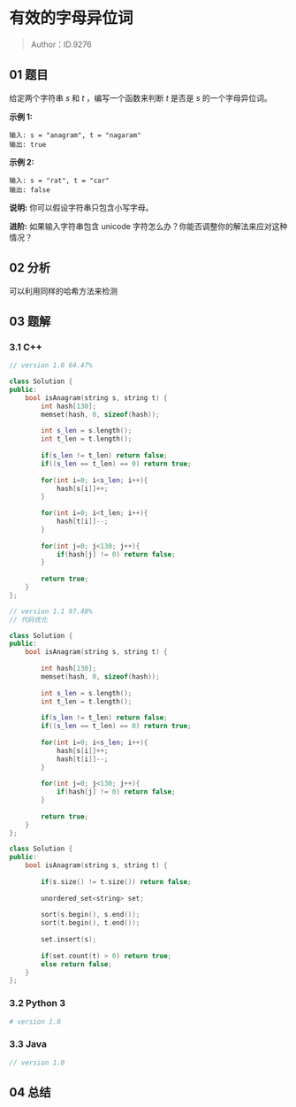 # 有效的字母异位词 

> Author：ID.9276

## 01 题目

给定两个字符串 *s* 和 *t* ，编写一个函数来判断 *t* 是否是 *s* 的一个字母异位词。

**示例 1:**

```
输入: s = "anagram", t = "nagaram"
输出: true
```

**示例 2:**

```
输入: s = "rat", t = "car"
输出: false
```

**说明:**
你可以假设字符串只包含小写字母。

**进阶:**
如果输入字符串包含 unicode 字符怎么办？你能否调整你的解法来应对这种情况？

## 02 分析

可以利用同样的哈希方法来检测

## 03 题解

### 3.1 C++

```c++
// version 1.0 64.47%

class Solution {
public:
    bool isAnagram(string s, string t) {
        int hash[130];
        memset(hash, 0, sizeof(hash));
        
        int s_len = s.length();
        int t_len = t.length();
        
        if(s_len != t_len) return false;
        if((s_len == t_len) == 0) return true;
        
        for(int i=0; i<s_len; i++){
            hash[s[i]]++;
        }
        
        for(int i=0; i<t_len; i++){
            hash[t[i]]--;
        }
        
        for(int j=0; j<130; j++){
            if(hash[j] != 0) return false;
        }
        
        return true;       
    }
};
```

```c++
// version 1.1 97.48%
// 代码优化

class Solution {
public:
    bool isAnagram(string s, string t) {
        
        int hash[130];
        memset(hash, 0, sizeof(hash));
        
        int s_len = s.length();
        int t_len = t.length();
        
        if(s_len != t_len) return false;
        if((s_len == t_len) == 0) return true;
        
        for(int i=0; i<s_len; i++){
            hash[s[i]]++;
            hash[t[i]]--;
        }
        
        for(int j=0; j<130; j++){
            if(hash[j] != 0) return false;
        }
        
        return true; 
    }
};
```



```c++
class Solution {
public:
    bool isAnagram(string s, string t) {
        
        if(s.size() != t.size()) return false;
        
        unordered_set<string> set;
        
        sort(s.begin(), s.end());
        sort(t.begin(), t.end());
        
        set.insert(s);
        
        if(set.count(t) > 0) return true;
        else return false; 
    }
};
```



### 3.2 Python 3

```python
# version 1.0 

```

### 3.3 Java

```java
// version 1.0

```



## 04 总结

